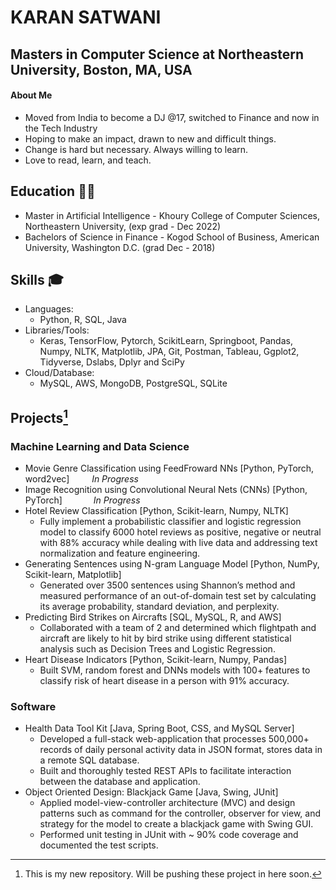  # KARAN SATWANI
 ## Masters in Computer Science at Northeastern University, Boston, MA, USA
  #### About Me
  - Moved from India to become a DJ @17, switched to Finance and now in the Tech Industry<br />
  - Hoping to make an impact, drawn to new and difficult things. 
  - Change is hard but necessary. Always willing to learn.
  - Love to read, learn, and teach.<br />

## **Education 👨‍🎓**
 - Master in Artificial Intelligence - Khoury College of Computer Sciences, Northeastern University, (exp grad - Dec 2022)
 - Bachelors of Science in Finance - Kogod School of Business, American University, Washington D.C. (grad Dec - 2018)

## **Skills 🎓**
 - Languages:
    - Python, R, SQL, Java
 - Libraries/Tools: 
     - Keras, TensorFlow, Pytorch, ScikitLearn, Springboot, Pandas, Numpy, NLTK, Matplotlib, JPA, Git, Postman, Tableau, Ggplot2, Tidyverse, Dslabs, Dplyr and SciPy
 - Cloud/Database:
    - MySQL, AWS, MongoDB, PostgreSQL, SQLite


## **Projects**[^2]
  ### Machine Learning and Data Science
 -  Movie Genre Classification using FeedFroward NNs [Python, PyTorch, word2vec] &emsp;&emsp;    _In Progress_<br />
 -  Image Recognition using Convolutional Neural Nets (CNNs) [Python, PyTorch] &emsp;&emsp;&emsp;  _In Progress_<br />
 - Hotel Review Classification [Python, Scikit-learn, Numpy, NLTK]<br />
    - Fully implement a probabilistic classifier and logistic regression model to classify 6000 hotel reviews as positive, 
      negative or neutral with 88% accuracy while dealing with live data and addressing text normalization and feature engineering.<br />
 - Generating Sentences using N-gram Language Model [Python, NumPy, Scikit-learn, Matplotlib]<br />
    - Generated over 3500 sentences using Shannon’s method and measured performance of an out-of-domain test set by calculating its average probability, 
      standard deviation, and perplexity.<br />
  - Predicting Bird Strikes on Aircrafts [SQL, MySQL, R, and AWS]<br />
    - Collaborated with a team of 2 and determined which flightpath and aircraft are likely to hit by bird strike using different 
      statistical analysis such as Decision Trees and Logistic Regression.<br />
  -  Heart Disease Indicators [Python, Scikit-learn, Numpy, Pandas]<br />
     - Built SVM, random forest and DNNs models with 100+ features to classify risk of heart disease in a person with 91% accuracy.
  ### Software
  - Health Data Tool Kit [Java, Spring Boot, CSS, and MySQL Server]<br />
    - Developed a full-stack web-application that processes 500,000+ records of daily personal activity data in JSON format, stores data in a remote SQL database.<br />
    - Built and thoroughly tested REST APIs to facilitate interaction between the database and application.<br />
  - Object Oriented Design: Blackjack Game [Java, Swing, JUnit]<br />
    - Applied model-view-controller architecture (MVC) and design patterns such as command for the controller, 
      observer for view, and strategy for the model to create a blackjack game with Swing GUI.<br />
    - Performed unit testing in JUnit with ~ 90% code coverage and documented the test scripts.<br />


[^2]: This is my new repository. Will be pushing these project in here soon.
<!---
ks3364a/ks3364a is a ✨ special ✨ repository because its `README.md` (this file) appears on your GitHub profile.
You can click the Preview link to take a look at your changes.
--->
